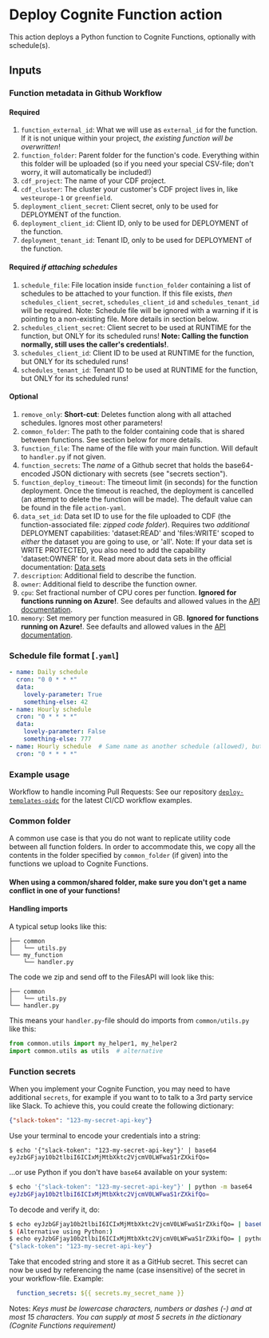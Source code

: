 # Deploy Cognite Function action
This action deploys a Python function to Cognite Functions, optionally with schedule(s).

## Inputs
### Function metadata in Github Workflow
#### Required
1. `function_external_id`: What we will use as `external_id` for the function. If it is not unique within your project, *the existing function will be overwritten*!
1. `function_folder`: Parent folder for the function's code. Everything within this folder will be uploaded (so if you need your special CSV-file; don't worry, it will automatically be included!)
1. `cdf_project`: The name of your CDF project.
1. `cdf_cluster`: The cluster your customer's CDF project lives in, like `westeurope-1` or `greenfield`.
1. `deployment_client_secret`: Client secret, only to be used for DEPLOYMENT of the function.
1. `deployment_client_id`:  Client ID, only to be used for DEPLOYMENT of the function.
1. `deployment_tenant_id`:  Tenant ID, only to be used for DEPLOYMENT of the function.

#### Required *if attaching schedules*
1. `schedule_file`: File location inside `function_folder` containing a list of schedules to be attached to your function. If this file exists, *then* `schedules_client_secret`, `schedules_client_id` and `schedules_tenant_id` will be required. Note: Schedule file will be ignored with a warning if it is pointing to a non-existing file. More details in section below.
1. `schedules_client_secret`: Client secret to be used at RUNTIME for the function, but ONLY for its scheduled runs! **Note: Calling the function normally, still uses the caller's credentials!**.
1. `schedules_client_id`:  Client ID to be used at RUNTIME for the function, but ONLY for its scheduled runs!
1. `schedules_tenant_id`:  Tenant ID to be used at RUNTIME for the function, but ONLY for its scheduled runs!

#### Optional
1. `remove_only`: **Short-cut**: Deletes function along with all attached schedules. Ignores most other parameters!
1. `common_folder`:  The path to the folder containing code that is shared between functions. See section below for more details.
1. `function_file`: The name of the file with your main function. Will default to `handler.py` if not given.
1. `function_secrets`: The *name* of a Github secret that holds the base64-encoded JSON dictionary with secrets (see "secrets section").
1. `function_deploy_timeout`: The timeout limit (in seconds) for the function deployment. Once the timeout is reached, the deployment is cancelled (an attempt to delete the function will be made). The default value can be found in the file `action-yaml`.
1. `data_set_id`: Data set ID to use for the file uploaded to CDF (the function-associated file: *zipped code folder*). Requires two *additional* DEPLOYMENT capabilities: 'dataset:READ' and 'files:WRITE' scoped to *either* the dataset you are going to use, or 'all'. Note: If your data set is WRITE PROTECTED, you also need to add the capability 'dataset:OWNER' for it. Read more about data sets in the official documentation: [Data sets](https://docs.cognite.com/cdf/data_governance/concepts/datasets/)
1. `description`: Additional field to describe the function.
1. `owner`: Additional field to describe the function owner.
1. `cpu`: Set fractional number of CPU cores per function. **Ignored for functions running on Azure!**. See defaults and allowed values in the [API documentation](https://docs.cognite.com/api/playground/#operation/post-api-playground-projects-project-functions).
1. `memory`: Set memory per function measured in GB. **Ignored for functions running on Azure!**. See defaults and allowed values in the [API documentation](https://docs.cognite.com/api/playground/#operation/post-api-playground-projects-project-functions).


### Schedule file format [`.yaml`]
```yaml
- name: Daily schedule
  cron: "0 0 * * *"
  data:
    lovely-parameter: True
    something-else: 42
- name: Hourly schedule
  cron: "0 * * * *"
  data:
    lovely-parameter: False
    something-else: 777
- name: Hourly schedule  # Same name as another schedule (allowed), but with no `data` (also allowed).
  cron: "0 * * * *"
```

### Example usage
Workflow to handle incoming Pull Requests:
See our repository [`deploy-templates-oidc`](https://github.com/cognitedata/deploy-functions-oidc) for the latest CI/CD workflow examples.

### Common folder
A common use case is that you do not want to replicate utility code between all function folders. In order to accommodate this, we copy all the contents in the folder specified by `common_folder` (if given) into the functions we upload to Cognite Functions.

#### When using a common/shared folder, make sure you don't get a name conflict in one of your functions!

#### Handling imports
A typical setup looks like this:
```
├── common
│   └── utils.py
└── my_function
    └── handler.py
```
The code we zip and send off to the FilesAPI will look like this:
```
├── common
│   └── utils.py
└── handler.py
```
This means your `handler.py`-file should do imports from `common/utils.py` like this:
```py
from common.utils import my_helper1, my_helper2
import common.utils as utils  # alternative
```

### Function secrets
When you implement your Cognite Function, you may need to have additional `secrets`, for example if you want to to talk to a 3rd party service like Slack.
To achieve this, you could create the following dictionary:
```json
{"slack-token": "123-my-secret-api-key"}
```
Use your terminal to encode your credentials into a string:
```shell script
$ echo '{"slack-token": "123-my-secret-api-key"}' | base64
eyJzbGFjay10b2tlbiI6ICIxMjMtbXktc2VjcmV0LWFwaS1rZXkifQo=
```
...or use Python if you don't have `base64` available on your system:
```sh
$ echo '{"slack-token": "123-my-secret-api-key"}' | python -m base64
eyJzbGFjay10b2tlbiI6ICIxMjMtbXktc2VjcmV0LWFwaS1rZXkifQo=
```
To decode and verify it, do:
```sh
$ echo eyJzbGFjay10b2tlbiI6ICIxMjMtbXktc2VjcmV0LWFwaS1rZXkifQo= | base64 --decode
$ (Alternative using Python:)
$ echo eyJzbGFjay10b2tlbiI6ICIxMjMtbXktc2VjcmV0LWFwaS1rZXkifQo= | python -m base64 -d
{"slack-token": "123-my-secret-api-key"}
```
Take that encoded string and store it as a GitHub secret. This secret can now be used by referencing the name (case insensitive) of the secret in your workflow-file. Example:
```yaml
  function_secrets: ${{ secrets.my_secret_name }}
```

Notes: _Keys must be lowercase characters, numbers or dashes (-) and at most 15 characters. You can supply at most 5 secrets in the dictionary (Cognite Functions requirement)_
